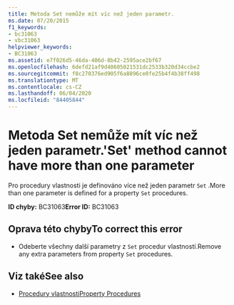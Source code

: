 ```yaml
---
title: Metoda Set nemůže mít víc než jeden parametr.
ms.date: 07/20/2015
f1_keywords:
- bc31063
- vbc31063
helpviewer_keywords:
- BC31063
ms.assetid: e7f026d5-46da-406d-8b42-2595ace2bf67
ms.openlocfilehash: 6defd21af9d40605021531dc2533b320d34ccbe2
ms.sourcegitcommit: f8c270376ed905f6a8896ce0fe25b4f4b38ff498
ms.translationtype: MT
ms.contentlocale: cs-CZ
ms.lasthandoff: 06/04/2020
ms.locfileid: "84405844"
---
```

# <a name="set-method-cannot-have-more-than-one-parameter"></a><span data-ttu-id="9a7b2-102">Metoda Set nemůže mít víc než jeden parametr.</span><span class="sxs-lookup"><span data-stu-id="9a7b2-102">'Set' method cannot have more than one parameter</span></span>
<span data-ttu-id="9a7b2-103">Pro procedury vlastnosti je definováno více než jeden parametr `Set` .</span><span class="sxs-lookup"><span data-stu-id="9a7b2-103">More than one parameter is defined for a property `Set` procedures.</span></span>  
  
 <span data-ttu-id="9a7b2-104">**ID chyby:** BC31063</span><span class="sxs-lookup"><span data-stu-id="9a7b2-104">**Error ID:** BC31063</span></span>  
  
## <a name="to-correct-this-error"></a><span data-ttu-id="9a7b2-105">Oprava této chyby</span><span class="sxs-lookup"><span data-stu-id="9a7b2-105">To correct this error</span></span>  
  
- <span data-ttu-id="9a7b2-106">Odeberte všechny další parametry z `Set` procedur vlastností.</span><span class="sxs-lookup"><span data-stu-id="9a7b2-106">Remove any extra parameters from property `Set` procedures.</span></span>  
  
## <a name="see-also"></a><span data-ttu-id="9a7b2-107">Viz také</span><span class="sxs-lookup"><span data-stu-id="9a7b2-107">See also</span></span>

- [<span data-ttu-id="9a7b2-108">Procedury vlastnosti</span><span class="sxs-lookup"><span data-stu-id="9a7b2-108">Property Procedures</span></span>](../programming-guide/language-features/procedures/property-procedures.md)
